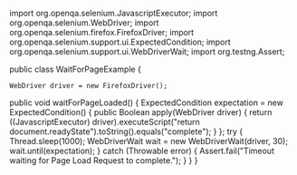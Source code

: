 import org.openqa.selenium.JavascriptExecutor;
import org.openqa.selenium.WebDriver;
import org.openqa.selenium.firefox.FirefoxDriver;
import org.openqa.selenium.support.ui.ExpectedCondition;
import org.openqa.selenium.support.ui.WebDriverWait;
import org.testng.Assert;

public class WaitForPageExample {

    WebDriver driver = new FirefoxDriver();
public void waitForPageLoaded() {
        ExpectedCondition<Boolean> expectation = new
                ExpectedCondition<Boolean>() {
                    public Boolean apply(WebDriver driver) {
                        return ((JavascriptExecutor) driver).executeScript("return document.readyState").toString().equals("complete");
                    }
                };
        try {
            Thread.sleep(1000);
            WebDriverWait wait = new WebDriverWait(driver, 30);
            wait.until(expectation);
} catch (Throwable error) {
            Assert.fail("Timeout waiting for Page Load Request to complete.");
        }
    }
}
